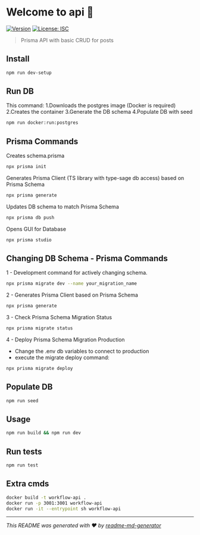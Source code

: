 # Welcome to api 👋
[![Version](https://img.shields.io/npm/v/api.svg)](https://www.npmjs.com/package/api)
[![License: ISC](https://img.shields.io/badge/License-ISC-yellow.svg)](#)

> Prisma API with basic CRUD for posts

## Install

```sh
npm run dev-setup
```

## Run DB
This command:
1.Downloads the postgres image (Docker is required)
2.Creates the container
3.Generate the DB schema
4.Populate DB with seed
```sh
npm run docker:run:postgres
```

## Prisma Commands
Creates schema.prisma
```sh
npx prisma init
```
Generates Prisma Client (TS library with type-sage db access) based on Prisma Schema
```sh
npx prisma generate
```
Updates DB schema to match Prisma Schema
```sh
npx prisma db push
```
Opens GUI for Database
```sh
npx prisma studio
```


## Changing DB Schema - Prisma Commands
1 - Development command for actively changing schema.
```sh
npx prisma migrate dev --name your_migration_name
```

2 - Generates Prisma Client based on Prisma Schema
```sh
npx prisma generate
```

3 - Check Prisma Schema Migration Status
```sh
npx prisma migrate status
```

4 - Deploy Prisma Schema Migration Production
 - Change the .env db variables to connect to production
 - execute the migrate deploy command:
```sh
npx prisma migrate deploy
```


## Populate DB
```sh
npm run seed
```

## Usage

```sh
npm run build && npm run dev
```

## Run tests

```sh
npm run test
```

## Extra cmds

```sh
docker build -t workflow-api .
docker run -p 3001:3001 workflow-api
docker run -it --entrypoint sh workflow-api
```


***
_This README was generated with ❤️ by [readme-md-generator](https://github.com/kefranabg/readme-md-generator)_